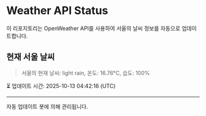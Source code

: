 
# Weather API Status

이 리포지토리는 OpenWeather API를 사용하여 서울의 날씨 정보를 자동으로 업데이트합니다.

## 현재 서울 날씨
> 서울의 현재 날씨: light rain, 온도: 16.76°C, 습도: 100%

⏳ 업데이트 시간: 2025-10-13 04:42:16 (UTC)

---
자동 업데이트 봇에 의해 관리됩니다.
